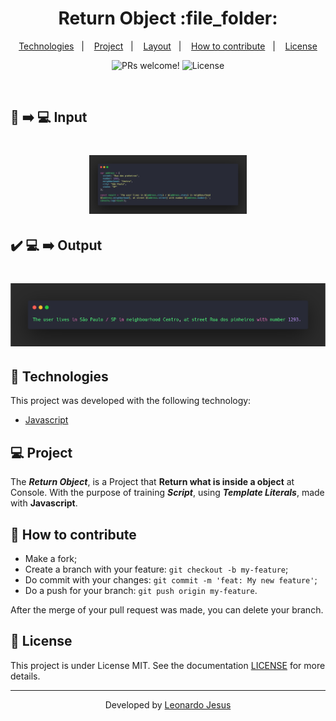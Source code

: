 <p align="center">
	<h1 align="center">Return Object :file_folder:</h1>
</p>

<p align="center">
  <a href="#-Technologies">Technologies</a>&nbsp;&nbsp;&nbsp;|&nbsp;&nbsp;&nbsp;
  <a href="#-Project">Project</a>&nbsp;&nbsp;&nbsp;|&nbsp;&nbsp;&nbsp;
  <a href="#-layout">Layout</a>&nbsp;&nbsp;&nbsp;|&nbsp;&nbsp;&nbsp;
  <a href="#-How-to-contribute">How to contribute</a>&nbsp;&nbsp;&nbsp;|&nbsp;&nbsp;&nbsp;
  <a href="#memo-license">License</a>
</p>

<p align="center">
 <img src="https://img.shields.io/static/v1?label=PRs&message=welcome&color=7159c1&labelColor=000000" alt="PRs welcome!" />

  <img alt="License" src="https://img.shields.io/static/v1?label=license&message=MIT&color=7159c1&labelColor=000000">
</p>

<br>

## :scroll: :arrow_right: :computer: Input

<h1 align="center">
    <img alt="input" src="./input.png" width="50%">
</h1>

## :heavy_check_mark: :computer: :arrow_right: Output

<h1 align="center">
    <img alt="Output" src="./output.png" width="900px">
</h1>

## 🚀 Technologies

This project was developed with the following technology:

- [Javascript](https://www.javascript.com/)

## 💻 Project

The ***Return Object***,  is a Project that **Return what is inside a object** at Console. With the purpose of training ***Script***, using ***Template Literals***, made with **Javascript**.

## 🤔 How to contribute

- Make a fork;
- Create a branch with your feature: `git checkout -b my-feature`;
- Do commit with your changes: `git commit -m 'feat: My new feature'`;
- Do a push for your branch: `git push origin my-feature`.

After the merge of your pull request was made, you can delete your branch.

## :memo: License

This project is under License MIT. See the documentation [LICENSE](LICENSE.md) for more details.

---

<p align="center">Developed by <a href="https://www.linkedin.com/in/leonardojesus02/">Leonardo Jesus</a>
